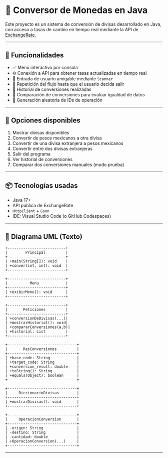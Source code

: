 # 💱 Conversor de Monedas en Java

Este proyecto es un sistema de conversión de divisas desarrollado en Java, con acceso a tasas de cambio en tiempo real mediante la API de [ExchangeRate](https://www.exchangerate-api.com/).

---

## 🚀 Funcionalidades

- ✅ Menú interactivo por consola
- 🌐 Conexión a API para obtener tasas actualizadas en tiempo real
- 💬 Entrada de usuario amigable mediante `Scanner`
- 🔁 Repetición del flujo hasta que el usuario decida salir
- 🧾 Historial de conversiones realizadas
- 🧠 Comparación de conversiones para evaluar igualdad de datos
- 🔢 Generación aleatoria de IDs de operación

---

## 🔄 Opciones disponibles

1. Mostrar divisas disponibles
2. Convertir de pesos mexicanos a otra divisa
3. Convertir de una divisa extranjera a pesos mexicanos
4. Convertir entre dos divisas extranjeras
5. Salir del programa
6. Ver historial de conversiones
9. Comparar dos conversiones manuales (modo prueba)

---

## 📦 Tecnologías usadas

- Java 17+
- API pública de ExchangeRate
- `HttpClient` + `Gson`
- IDE: Visual Studio Code (o GitHub Codespaces)

---

## 🧩 Diagrama UML (Texto)

```
+--------------------------+
|        Principal         |
+--------------------------+
| +main(String[]): void    |
| +conver(int, int): void  |
+--------------------------+

+--------------------------+
|          Menu            |
+--------------------------+
| +exibirMenu(): void      |
+--------------------------+

+--------------------------+
|       Peticiones         |
+--------------------------+
| +conversionDeDivisas(...)|
| +mostrarHistorial(): void|
| +compararConversiones(a,b)|
| +historial: List         |
+--------------------------+

+-------------------------------+
|       ResConversiones         |
+-------------------------------+
| +base_code: String            |
| +target_code: String          |
| +conversion_result: double    |
| +toString(): String           |
| +equals(Object): boolean      |
+-------------------------------+

+-------------------------------+
|     DiccionarioDivisas        |
+-------------------------------+
| +mostrarDivisas(): void       |
+-------------------------------+

+-------------------------------+
|     OperacionConversion       |
+-------------------------------+
| -origen: String               |
| -destino: String              |
| -cantidad: double             |
| +OperacionConversion(...)     |
+-------------------------------+
```

---
